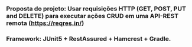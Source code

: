 ### Proposta do projeto: Usar requisições HTTP (GET, POST, PUT and DELETE) para executar ações CRUD em uma API-REST remota (https://reqres.in/)
### Framework: JUnit5 + RestAssured + Hamcrest + Gradle. 
